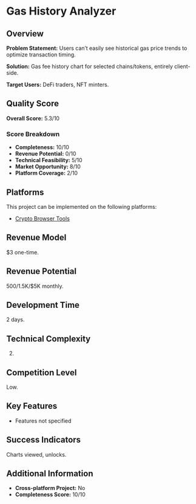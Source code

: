 # Gas History Analyzer

## Overview
**Problem Statement:** Users can’t easily see historical gas price trends to optimize transaction timing.

**Solution:** Gas fee history chart for selected chains/tokens, entirely client-side.

**Target Users:** DeFi traders, NFT minters.

## Quality Score
**Overall Score:** 5.3/10

### Score Breakdown
- **Completeness:** 10/10
- **Revenue Potential:** 0/10
- **Technical Feasibility:** 5/10
- **Market Opportunity:** 8/10
- **Platform Coverage:** 2/10

## Platforms
This project can be implemented on the following platforms:
- [Crypto Browser Tools](./platforms/crypto-browser-tools/)

## Revenue Model
$3 one-time.

## Revenue Potential
$500/$1.5K/$5K monthly.

## Development Time
2 days.

## Technical Complexity
2.

## Competition Level
Low.

## Key Features
- Features not specified

## Success Indicators
Charts viewed, unlocks.

## Additional Information
- **Cross-platform Project:** No
- **Completeness Score:** 10/10

